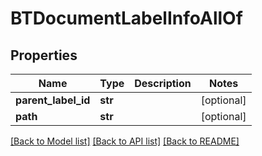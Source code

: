 # BTDocumentLabelInfoAllOf

## Properties
Name | Type | Description | Notes
------------ | ------------- | ------------- | -------------
**parent_label_id** | **str** |  | [optional] 
**path** | **str** |  | [optional] 

[[Back to Model list]](../README.md#documentation-for-models) [[Back to API list]](../README.md#documentation-for-api-endpoints) [[Back to README]](../README.md)


